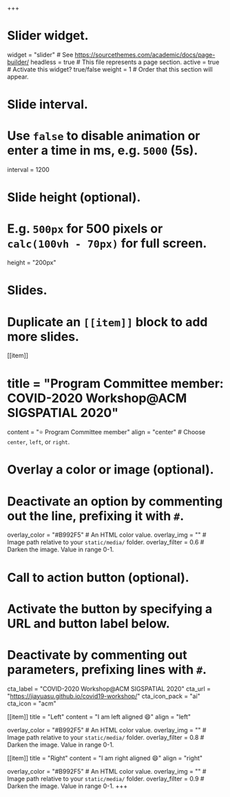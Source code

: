 +++
# Slider widget.
widget = "slider"  # See https://sourcethemes.com/academic/docs/page-builder/
headless = true  # This file represents a page section.
active = true  # Activate this widget? true/false
weight = 1  # Order that this section will appear.

# Slide interval.
# Use `false` to disable animation or enter a time in ms, e.g. `5000` (5s).
interval = 1200

# Slide height (optional).
# E.g. `500px` for 500 pixels or `calc(100vh - 70px)` for full screen.
height = "200px"

# Slides.
# Duplicate an `[[item]]` block to add more slides.
[[item]]
#  title = "Program Committee member: COVID-2020 Workshop@ACM SIGSPATIAL 2020"
  content = ":star: Program Committee member"
  align = "center"  # Choose `center`, `left`, or `right`.

  # Overlay a color or image (optional).
  #   Deactivate an option by commenting out the line, prefixing it with `#`.
  overlay_color = "#B992F5"  # An HTML color value.
  overlay_img = ""  # Image path relative to your `static/media/` folder.
  overlay_filter = 0.6  # Darken the image. Value in range 0-1.

  # Call to action button (optional).
  #   Activate the button by specifying a URL and button label below.
  #   Deactivate by commenting out parameters, prefixing lines with `#`.
  cta_label = "COVID-2020 Workshop@ACM SIGSPATIAL 2020"
  cta_url = "https://jiayuasu.github.io/covid19-workshop/"
  cta_icon_pack = "ai"
  cta_icon = "acm"

[[item]]
  title = "Left"
  content = "I am left aligned :smile:"
  align = "left"

  overlay_color = "#B992F5"  # An HTML color value.
  overlay_img = ""  # Image path relative to your `static/media/` folder.
  overlay_filter = 0.8  # Darken the image. Value in range 0-1.

[[item]]
  title = "Right"
  content = "I am right aligned :smile:"
  align = "right"

  overlay_color = "#B992F5"  # An HTML color value.
  overlay_img = ""  # Image path relative to your `static/media/` folder.
  overlay_filter = 0.9  # Darken the image. Value in range 0-1.
+++
